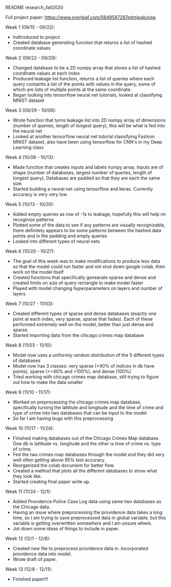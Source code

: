 README research_fall2020

Full project paper:
https://www.overleaf.com/5649567297pjtmjpqkzjqw

Week 1 (09/15 - 09/22):
- Indtroduced to project
- Created database generating function that returns a list of hashed coordinate values


Week 2 (09/22 - 09/29):
- Changed database to be a 2D numpy array that stores a list of hashed coordinate values at each index
- Produced leakage list function, returns a list of queries where each query containts a list of the points with values in the query, some of which are lists of multiple points at the same coordinate.
- Began looking into tensorflow neural net tutorials, looked at classifying MNIST dataset


Week 3 (09/29 - 10/06):
- Wrote function that turns leakage list into 2D numpy array of dimensions (number of queries, length of longest query), this will be what is fed into the neural net
- Looked at another tensorflow neural net tutorial classifying Fashion MNIST dataset, also have been using tensorflow for CNN's in my Deep Learning class


Week 4 (10/06 - 10/13):
- Made function that creates inputs and labels numpy array. Inputs are of shape (number of databases, largest number of queries, length of longest query). Databases are padded so that they are each the same size.
- Started building a neural net using tensorflow and keras. Currently accuracy is very very low.

Week 5 (10/13 - 10/20):
- Added empty queries as row of -1s to leakage, hopefully this will help nn recoginize patterns
- Plotted some of the data to see if any patterns are visually recognizable, there definitely appears to be some patterns between the hashed data points and in the padding and empty queries
- Looked into different types of neural nets

Week 6 (10/20 - 10/27):
- The goal of this week was to make modifications to produce less data so that the model could run faster and not shut down google colab, then work on the model itself
- Created functions that specifically genearate sparse and dense and created limits on size of query rectangle to make model faster
- Played with model changing hyperparameters on layers and number of layers

Week 7 (10/27 - 11/03):
- Created different types of sparse and dense databases (exactly one point at each index, very sparse, sparse that fades). Each of these performed extremely well on the model, better than just dense and sparse.
- Started importing data from the chicago crimes map database

Week 8 (11/03 - 11/10):
- Model now uses a uniformly random distribution of the 5 different types of databases
- Model now has 3 classes: very sparse (<40% of indices in db have points), sparse (>=40% and <100%), and dense (100%)
- Tried working with chicago crimes map database, still trying to figure out how to make the data smaller

Week 9 (11/10 - 11/17):
- Worked on preprocessing the chicago crimes map database, specifically turning the lattitute and longitude and the time of crime and type of crime into two databases that can be input to the model
- So far I am having bugs with this preprocessing

Week 10 (11/17 - 11/24):
- Finished making databases out of the Chicago Crimes Map database. One db is lattitude vs. longitude and the other is time of crime vs. type of crime. 
- Fed the two crimes map databases through the model and they did very well often getting above 95% test accuracy.
- Reorganized the colab document for better flow.
- Created a method that plots all the different databases to show what they look like.
- Started creating final paper write up.

Week 11 (11/24 - 12/1):
- Added Providence Police Case Log data using same two databases as the Chicago data. 
- Having an issue where preprocessing the providence data takes a long time, so I am trying to save preprocessed data in global variable, but this variable is getting overwritten somewhere and I am unsure where.
- Jot down some ideas of things to include in paper.

Week 12 (12/1 - 12/8):
- Created new file to preprocess providence data in. Incorporated providence data into model.
- Wrote draft of paper.

Week 13 (12/8 - 12/11):
- Finished paper!!!
